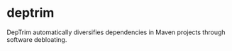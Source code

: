 # deptrim
DepTrim automatically diversifies dependencies in Maven projects through software debloating.
